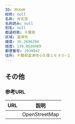 ```yaml
---
ID: XhXeH
総称: null
名称: 弁天宮
名称読み: null
別名: null
都道府県: 千葉県
区域: 富津市
緯度: 35.2696394
経度: 139.8638409
郵便番号: 2930042
住所: 千葉県富津市小久保１６４０−２
---
```


## その他

### 参考URL

| URL | 説明          |
| --- | ------------- |
|     | OpenStreetMap |
